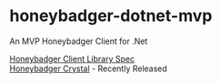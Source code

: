 # honeybadger-dotnet-mvp
An MVP Honeybadger Client for .Net

[Honeybadger Client Library Spec](https://www.notion.so/honeybadger/Client-Library-Spec-aa891332f7874196aa0695b6d38dca66)\
[Honeybadger Crystal](https://github.com/honeybadger-io/honeybadger-crystal) - Recently Released
